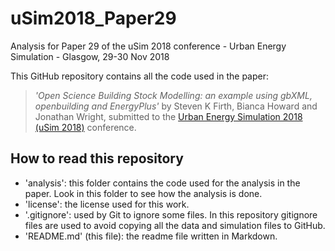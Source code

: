 # uSim2018_Paper29
Analysis for Paper 29 of the uSim 2018 conference - Urban Energy Simulation - Glasgow, 29-30 Nov 2018

This GitHub repository contains all the code used in the paper: 

> *'Open Science Building Stock Modelling: an example using gbXML, openbuilding and EnergyPlus'* by Steven K Firth, Bianca Howard and Jonathan Wright, submitted to the  [Urban Energy Simulation 2018 (uSim 2018)][usim] conference.

## How to read this repository

- 'analysis': this folder contains the code used for the analysis in the paper. Look in this folder to see how the analysis is done.
- 'license': the license used for this work.
- '.gitignore': used by Git to ignore some files. In this repository gitignore files are used to avoid copying all the data and simulation files to GitHub.
- 'README.md' (this file): the readme file written in Markdown.

[usim]: http://www.usim18.org.uk/
